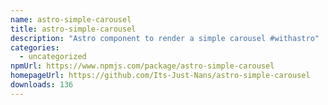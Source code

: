 ```yaml
---
name: astro-simple-carousel
title: astro-simple-carousel
description: "Astro component to render a simple carousel #withastro"
categories:
  - uncategorized
npmUrl: https://www.npmjs.com/package/astro-simple-carousel
homepageUrl: https://github.com/Its-Just-Nans/astro-simple-carousel
downloads: 136
---
```

